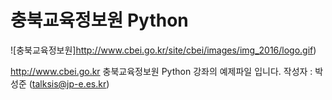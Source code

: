 # 충북교육정보원 Python 
![충북교육정보원]http://www.cbei.go.kr/site/cbei/images/img_2016/logo.gif)

<http://www.cbei.go.kr>
충북교육정보원 Python 강좌의 예제파일 입니다.
작성자 : 박성준 (talksis@jp-e.es.kr)
